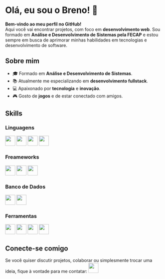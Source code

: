 # Olá, eu sou o Breno! 👋

**Bem-vindo ao meu perfil no GitHub!**  
Aqui você vai encontrar projetos, com foco em **desenvolvimento web**. Sou formado em **Análise e Desenvolvimento de Sistemas pela FECAP** e estou sempre em busca de aprimorar minhas habilidades em tecnologias e desenvolvimento de software.

## Sobre mim

- 🎓 Formado em **Análise e Desenvolvimento de Sistemas**.
- 📚 Atualmente me especializando em **desenvolvimento fullstack**.
- 💻 Apaixonado por **tecnologia** e **inovação**.
- 🎮 Gosto de **jogos** e de estar conectado com amigos.

## Skills

### Linguagens
<img height="32" width="32" src="https://cdn.jsdelivr.net/npm/simple-icons@v13/icons/php.svg" />
<img height="32" width="32" src="https://cdn.jsdelivr.net/npm/simple-icons@v13/icons/javascript.svg" />
<img height="32" width="32" src="https://cdn.jsdelivr.net/npm/simple-icons@v13/icons/css.svg" />
<img height="32" width="32" src="https://cdn.jsdelivr.net/npm/simple-icons@v13/icons/html.svg" />

### Freameworks
<img height="32" width="32" src="https://cdn.jsdelivr.net/npm/simple-icons@v13/icons/laravel.svg" />
<img height="32" width="32" src="https://cdn.jsdelivr.net/npm/simple-icons@v13/icons/angular.svg" />
<img height="32" width="32" src="https://cdn.jsdelivr.net/npm/simple-icons@v13/icons/vue.svg" />

### Banco de Dados
<img height="32" width="32" src="https://cdn.jsdelivr.net/npm/simple-icons@v13/icons/mysql.svg" />
<img height="32" width="32" src="https://cdn.jsdelivr.net/npm/simple-icons@v13/icons/postgresql.svg" />

### Ferramentas
<img height="32" width="32" src="https://cdn.jsdelivr.net/npm/simple-icons@v13/icons/xamp.svg" />
<img height="32" width="32" src="https://cdn.jsdelivr.net/npm/simple-icons@v13/icons/git.svg" />
<img height="32" width="32" src="https://cdn.jsdelivr.net/npm/simple-icons@v13/icons/github.svg" />
<img height="32" width="32" src="https://cdn.jsdelivr.net/npm/simple-icons@v13/icons/jira.svg" />

## Conecte-se comigo

Se você quiser discutir projetos, colaborar ou simplesmente trocar uma ideia, fique à vontade para me contatar:
[<img height="32" width="32" src="https://cdn.jsdelivr.net/npm/simple-icons@v13/icons/linkedin.svg" />](https://www.linkedin.com/in/brenobarbosa22/)

